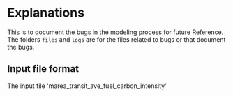 # Explanations

This is to document the bugs in the modeling process for future Reference. The folders `files` and `logs` are for the files related to bugs or that document the bugs.

## Input file format

The input file 'marea_transit_ave_fuel_carbon_intensity'
